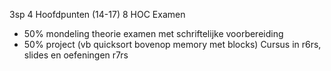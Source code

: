 3sp
4 Hoofdpunten (14-17)
8 HOC
Examen
- 50% mondeling theorie examen met schriftelijke voorbereiding
- 50% project (vb quicksort bovenop memory met blocks)
Cursus in r6rs, slides en oefeningen r7rs


